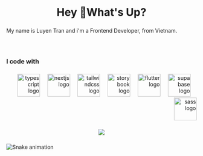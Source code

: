 <h1 align="center">Hey 👋What's Up?</h1>

###

<p align="left">My name is Luyen Tran and i'm a Frontend Developer, from Vietnam.</p>

###

<br clear="both">

<h3 align="left">I code with</h3>

###

<div align="right">
  <img src="https://skillicons.dev/icons?i=ts" height="60" alt="typescript logo"  />
  <img width="12" />
  <img src="https://skillicons.dev/icons?i=nextjs" height="60" alt="nextjs logo"  />
  <img width="12" />
  <img src="https://skillicons.dev/icons?i=tailwind" height="60" alt="tailwindcss logo"  />
  <img width="12" />
  <img src="https://cdn.jsdelivr.net/gh/devicons/devicon/icons/storybook/storybook-original.svg" height="60" alt="storybook logo"  />
  <img width="12" />
  <img src="https://cdn.jsdelivr.net/gh/devicons/devicon/icons/flutter/flutter-original.svg" height="60" alt="flutter logo"  />
  <img width="12" />
  <img src="https://skillicons.dev/icons?i=supabase" height="60" alt="supabase logo"  />
  <img width="12" />
  <img src="https://cdn.simpleicons.org/sass/CC6699" height="60" alt="sass logo"  />
</div>

###

<div align="center">
  <img src="https://count.getloli.com/@:luyen-tran?theme=yousa-ling&padding=6&offset=3&scale=2&align=top&pixelated=1&darkmode=auto"  />
</div>

###

<img src="https://raw.githubusercontent.com/luyen-tran/profile/refs/heads/output/snake.svg" alt="Snake animation" />

###
